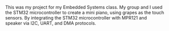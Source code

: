 This was my project for my Embedded Systems class. My group and I used the STM32 microcontroller to create a mini piano, using grapes as the touch sensors. By integrating the STM32 microcontroller with MPR121 and speaker via I2C, UART, and DMA protocols.
